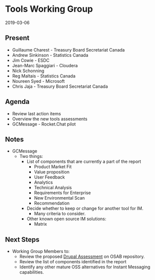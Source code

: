 # Tools Working Group
2019-03-06

## Present
* Guillaume Charest - Treasury Board Secretariat Canada
* Andrew Sinkinson - Statistics Canada
* Jim Cowie - ESDC
* Jean-Marc Spaggiari - Cloudera
* Nick Schonning
* Reg Maltais - Statistics Canada
* Noureen Syed - Microsoft
* Chris Jaja - Treasury Board Secretariat Canada

## Agenda

* Review last action items
* Overview the new tools assessments
* GCMessage - Rocket.Chat pilot

## Notes

* GCMessage
  * Two things:
    * List of components that are currently a part of the report
      * Product Market Fit
      * Value proposition
      * User Feedback
      * Analytics
      * Technical Analysis
      * Requirements for Enterprise
      * New Environmental Scan
      * Recommendation
    * Decide whether to keep or change for another tool for IM.
      * Many criteria to consider.
    * Other known open source IM solutions:
      * Matrix

## Next Steps

* Working Group Members to:
  * Review the proposed [Drupal Assessment](https://github.com/canada-ca/OS-Advisory_Conseil-SO/blob/master/Assessments/Content%20Management%20Systems/Drupal.md) on OSAB repository.
  * Review the list of components identified in the report
  * Identify any other mature OSS alternatives for Instant Messaging capabilities.
